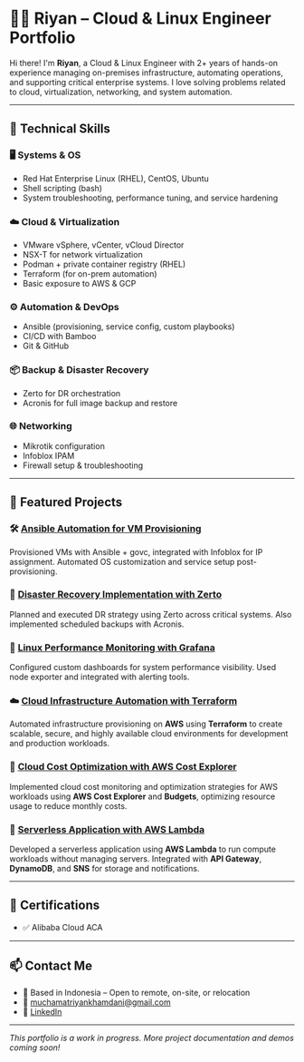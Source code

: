 # 👨‍💻 Riyan – Cloud & Linux Engineer Portfolio

Hi there! I'm **Riyan**, a Cloud & Linux Engineer with 2+ years of hands-on experience managing on-premises infrastructure, automating operations, and supporting critical enterprise systems. I love solving problems related to cloud, virtualization, networking, and system automation.

---

## 🔧 Technical Skills

### 🖥️ Systems & OS
- Red Hat Enterprise Linux (RHEL), CentOS, Ubuntu
- Shell scripting (bash)
- System troubleshooting, performance tuning, and service hardening

### ☁️ Cloud & Virtualization
- VMware vSphere, vCenter, vCloud Director
- NSX-T for network virtualization
- Podman + private container registry (RHEL)
- Terraform (for on-prem automation)
- Basic exposure to AWS & GCP

### ⚙️ Automation & DevOps
- Ansible (provisioning, service config, custom playbooks)
- CI/CD with Bamboo
- Git & GitHub

### 📦 Backup & Disaster Recovery
- Zerto for DR orchestration
- Acronis for full image backup and restore

### 🌐 Networking
- Mikrotik configuration
- Infoblox IPAM
- Firewall setup & troubleshooting

---

## 📌 Featured Projects

### 🛠️ [Ansible Automation for VM Provisioning](projects/ansible-vmware-provisioning.md)
Provisioned VMs with Ansible + govc, integrated with Infoblox for IP assignment. Automated OS customization and service setup post-provisioning.

### 💾 [Disaster Recovery Implementation with Zerto](projects/dr-zerto-acronis.md)
Planned and executed DR strategy using Zerto across critical systems. Also implemented scheduled backups with Acronis.

### 🧠 [Linux Performance Monitoring with Grafana](projects/linux-monitoring-grafana.md)
Configured custom dashboards for system performance visibility. Used node exporter and integrated with alerting tools.

### ☁️ [Cloud Infrastructure Automation with Terraform](projects/cloud-infrastructure-terraform.md)
Automated infrastructure provisioning on **AWS** using **Terraform** to create scalable, secure, and highly available cloud environments for development and production workloads.

### 💸 [Cloud Cost Optimization with AWS Cost Explorer](projects/cloud-cost-optimization.md)
Implemented cloud cost monitoring and optimization strategies for AWS workloads using **AWS Cost Explorer** and **Budgets**, optimizing resource usage to reduce monthly costs.

### 🚀 [Serverless Application with AWS Lambda](projects/aws-lambda-serverless.md)
Developed a serverless application using **AWS Lambda** to run compute workloads without managing servers. Integrated with **API Gateway**, **DynamoDB**, and **SNS** for storage and notifications.

---

## 🧪 Certifications

- ✅ Alibaba Cloud ACA

---

## 📫 Contact Me

- 📍 Based in Indonesia – Open to remote, on-site, or relocation
- 📧 muchamatriyankhamdani@gmail.com
- 🔗 [LinkedIn](https://www.linkedin.com/in/muchamat-riyan-khamdani-053182186/)

---

_This portfolio is a work in progress. More project documentation and demos coming soon!_
